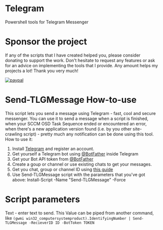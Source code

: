 # Telegram
Powershell tools for Telegram Messenger
# Sponsor the project
If any of the scripts that I have created helped you, please consider donating to support the work.
Don't hesitate to request any features or ask for an advice on implementing the tools that I provide.
Any amount helps my projects a lot! Thank you very much!

[![paypal](https://www.paypalobjects.com/en_US/i/btn/btn_donateCC_LG.gif)](https://www.paypal.com/paypalme/equillibrium45)

# Send-TLGMessage How-to-use
This script lets you send a message using Telegram - fast, cool and secure messenger.
You can use it to send a message when a script is finished, when your SCCM OSD Task Sequence ended or encountered an error, when there's a new application version found (i.e. by you other site-crawling script) - pretty much any notification can be done using this tool.
How to use it:
1. Install [Telegram](https://telegram.org) and register an account.
2. Get yourself a Telegram bot using [@BotFather](https://t.me/BotFather) inside Telegram
3. Get your Bot API token from [@BotFather](https://t.me/BotFather)
4. Create a goup or channel or use existing chats to get your messages.
5. Get you chat, group or channel ID using [this guide](https://stackoverflow.com/questions/32423837/telegram-bot-how-to-get-a-group-chat-id#:~:text=Go%20to%20the%20group%2C%20click,dummy%20message%20to%20the%20bot.&text=4%2D%20Look%20for%20%22chat%22,(with%20the%20negative%20sign))
6. Use Send-TLGMessage script with the parameters that you've got above:
Install-Script -Name "Send-TLGMessage" -Force
# Script parameters
Text - enter text to send. This Value can be piped from another command, like 
```(gwmi win32_computersystemproduct).IdentifyingNumber | Send-TLGMessage -RecieverID ID -BotToken TOKEN ```
